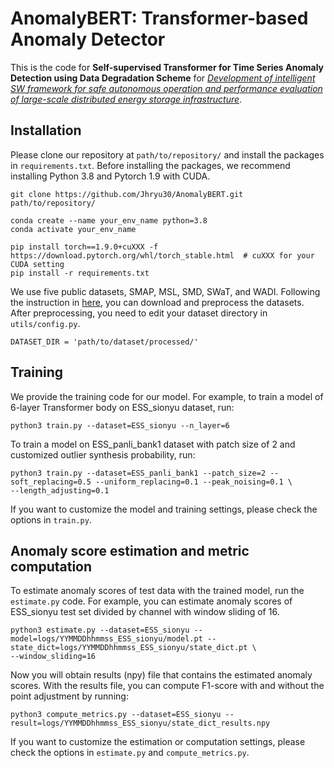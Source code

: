 # AnomalyBERT: Transformer-based Anomaly Detector

This is the code for **Self-supervised Transformer for Time Series Anomaly Detection using Data Degradation Scheme** for *<U>Development of intelligent SW framework for safe autonomous operation and performance evaluation of large-scale distributed energy storage infrastructure</U>*.

## Installation

Please clone our repository at `path/to/repository/` and install the packages in `requirements.txt`.
Before installing the packages, we recommend installing Python 3.8 and Pytorch 1.9 with CUDA.

```
git clone https://github.com/Jhryu30/AnomalyBERT.git path/to/repository/

conda create --name your_env_name python=3.8
conda activate your_env_name

pip install torch==1.9.0+cuXXX -f https://download.pytorch.org/whl/torch_stable.html  # cuXXX for your CUDA setting
pip install -r requirements.txt
```

We use five public datasets, SMAP, MSL, SMD, SWaT, and WADI.
Following the instruction in [here](utils/DATA_PREPARATION.md), you can download and preprocess the datasets.
After preprocessing, you need to edit your dataset directory in `utils/config.py`.

```
DATASET_DIR = 'path/to/dataset/processed/'
```

## Training

We provide the training code for our model.
For example, to train a model of 6-layer Transformer body on ESS_sionyu dataset, run:

```
python3 train.py --dataset=ESS_sionyu --n_layer=6
```

To train a model on ESS_panli_bank1 dataset with patch size of 2 and customized outlier synthesis probability, run:

```
python3 train.py --dataset=ESS_panli_bank1 --patch_size=2 --soft_replacing=0.5 --uniform_replacing=0.1 --peak_noising=0.1 \
--length_adjusting=0.1
```


If you want to customize the model and training settings, please check the options in `train.py`.

## Anomaly score estimation and metric computation

To estimate anomaly scores of test data with the trained model, run the `estimate.py` code.
For example, you can estimate anomaly scores of ESS_sionyu test set divided by channel with window sliding of 16.

```
python3 estimate.py --dataset=ESS_sionyu --model=logs/YYMMDDhhmmss_ESS_sionyu/model.pt --state_dict=logs/YYMMDDhhmmss_ESS_sionyu/state_dict.pt \
--window_sliding=16
```

Now you will obtain results (npy) file that contains the estimated anomaly scores.
With the results file, you can compute F1-score with and without the point adjustment by running:

```
python3 compute_metrics.py --dataset=ESS_sionyu --result=logs/YYMMDDhhmmss_ESS_sionyu/state_dict_results.npy
```

If you want to customize the estimation or computation settings, please check the options in `estimate.py` and `compute_metrics.py`.